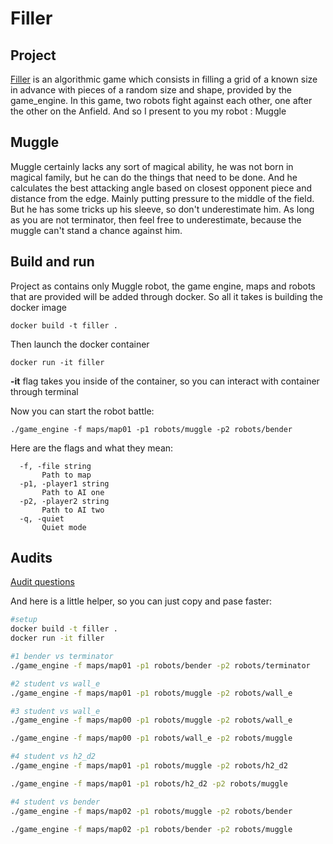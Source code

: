 # Filler
## Project

[Filler](https://github.com/01-edu/public/tree/master/subjects/filler) is an algorithmic game which consists in filling a grid of a known size in advance with pieces of a random size and shape, provided by the game_engine. In this game, two robots fight against each other, one after the other on the Anfield.
And so I present to you my robot : Muggle

## Muggle
Muggle certainly lacks any sort of magical ability, he was not born in magical family, but he can do the things that need to be done. And he calculates the best attacking angle based on closest opponent piece and distance from the edge. Mainly putting pressure to the middle of the field. But he has some tricks up his sleeve, so don't underestimate him. As long as you are not terminator, then feel free to underestimate, because the muggle can't stand a chance against him. 

## Build and run
Project as contains only Muggle robot, the game engine, maps and robots that are provided will be added through docker.
So all it takes is building the docker image

```
docker build -t filler .
```

Then launch the docker container 

```
docker run -it filler
```
**-it** flag takes you inside of the container, so you can interact with container through terminal

Now you can start the robot battle:

```
./game_engine -f maps/map01 -p1 robots/muggle -p2 robots/bender
```

Here are the flags and what they mean:

```
  -f, -file string
       Path to map
  -p1, -player1 string
       Path to AI one
  -p2, -player2 string
       Path to AI two
  -q, -quiet
       Quiet mode
```
## Audits
[Audit questions](https://github.com/01-edu/public/tree/master/subjects/filler/audit)

 And here is a little helper, so you can just copy and pase faster:
 ```bash
 #setup
 docker build -t filler .
 docker run -it filler
```
```bash
#1 bender vs terminator
./game_engine -f maps/map01 -p1 robots/bender -p2 robots/terminator
```
```bash
#2 student vs wall_e
./game_engine -f maps/map01 -p1 robots/muggle -p2 robots/wall_e
```
```bash
#3 student vs wall_e
./game_engine -f maps/map00 -p1 robots/muggle -p2 robots/wall_e
```
```bash
./game_engine -f maps/map00 -p1 robots/wall_e -p2 robots/muggle
```
```bash
#4 student vs h2_d2
./game_engine -f maps/map01 -p1 robots/muggle -p2 robots/h2_d2
```
```bash
./game_engine -f maps/map01 -p1 robots/h2_d2 -p2 robots/muggle
```
```bash
#4 student vs bender
./game_engine -f maps/map02 -p1 robots/muggle -p2 robots/bender
```
```bash
./game_engine -f maps/map02 -p1 robots/bender -p2 robots/muggle

 ```